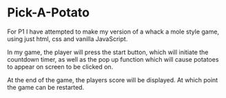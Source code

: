 # Pick-A-Potato
For P1 I have attempted to make my version of a 
whack a mole style game, using just html, css and vanilla JavaScript. 

In my game, the player will press the start button, which will initiate the countdown timer, as well as the pop up function which will cause potatoes to appear on screen to be clicked on.

At the end of the game, the players score will be displayed. At which point the game can be restarted.